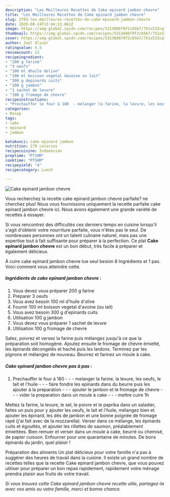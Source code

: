 ```yaml
---
description: "Les Meilleures Recettes de Cake epinard jambon chevre"
title: "Les Meilleures Recettes de Cake epinard jambon chevre"
slug: 2793-les-meilleures-recettes-de-cake-epinard-jambon-chevre
date: 2020-08-24T13:44:13.861Z
image: https://img-global.cpcdn.com/recipes/5313686f9f2cb5b7/751x532cq70/cake-epinard-jambon-chevre-photo-principale-de-la-recette.jpg
thumbnail: https://img-global.cpcdn.com/recipes/5313686f9f2cb5b7/751x532cq70/cake-epinard-jambon-chevre-photo-principale-de-la-recette.jpg
cover: https://img-global.cpcdn.com/recipes/5313686f9f2cb5b7/751x532cq70/cake-epinard-jambon-chevre-photo-principale-de-la-recette.jpg
author: Joel Oliver
ratingvalue: 4.5
reviewcount: 13
recipeingredient:
- "200 g farine"
- "3 oeufs"
- "100 ml dhuile dolive"
- "100 ml boisson vegetal davoine ou lait"
- "300 g depinards cuits"
- "100 g jambon"
- "1 sachet de levure"
- "100 g fromage de chevre"
recipeinstructions:
- "Prechauffer le four à 180  - melanger la farine, la levure, les oeufs, le lait et l&#39;huile  - faire fondre les epinards dans du beurre puis les ajouter à la preparation  - ajouter le jambon et le fromage de chevre  - vider la preparation dans un moule à cake   - mettre cuire 1h"
categories:
- Resep
tags:
- cake
- epinard
- jambon

katakunci: cake epinard jambon 
nutrition: 270 calories
recipecuisine: Indonesian
preptime: "PT39M"
cooktime: "PT50M"
recipeyield: "4"
recipecategory: Lunch

---
```



![Cake epinard jambon chevre](https://img-global.cpcdn.com/recipes/5313686f9f2cb5b7/751x532cq70/cake-epinard-jambon-chevre-photo-principale-de-la-recette.jpg)

Vous recherchez la recette cake epinard jambon chevre parfaite? ne cherchez plus! Nous vous fournissons uniquement la recette parfaite cake epinard jambon chevre ici. Nous avons également une grande variété de recettes à essayer.

Si vous rencontrez des difficultés ces derniers temps en cuisine lorsqu'il s'agit d'obtenir votre nourriture parfaite, vous n'êtes pas le seul. De nombreuses personnes ont un talent culinaire naturel, mais pas une expertise tout à fait suffisante pour préparer à la perfection. Ce plat <strong> Cake epinard jambon chevre </strong> est un bon début, très facile à préparer et également délicieux.

<!--inarticleads1-->

À cuire cake epinard jambon chevre tue seul besion 8 Ingrédients et 1 pas. Voici comment vous atteindre cette.

##### Ingrédients de cake epinard jambon chevre :

1. Vous devez vous préparer 200 g farine
1. Préparer 3 oeufs
1. Vous avez besoin 100 ml d&#39;huile d&#39;olive
1. Fournir 100 ml boisson vegetal d&#39;avoine (ou lait)
1. Vous avez besoin 300 g d&#39;epinards cuits
1. Utilisation 100 g jambon
1. Vous devez vous préparer 1 sachet de levure
1. Utilisation 100 g fromage de chevre


Salez, poivrez et versez la farine puis mélangez jusqu&#39;à ce que la préparation soit homogène. Ajoutez ensuite le fromage de chèvre émietté, les épinards décongelés et haché puis les lardons. Terminez par les pignons et mélangez de nouveau. Beurrez et farinez un moule à cake. 

<!--inarticleads2-->

##### Cake epinard jambon chevre pas à pas :

1. Prechauffer le four à 180 -  - - melanger la farine, la levure, les oeufs, le lait et l&#39;huile -  - - faire fondre les epinards dans du beurre puis les ajouter à la preparation -  - - ajouter le jambon et le fromage de chevre -  - - vider la preparation dans un moule à cake  -  - - mettre cuire 1h


Mettez la farine, la levure, le sel, le poivre et le paprika dans un saladier, faites un puis pour y ajouter les oeufs, le lait et l&#39;huile, mélangez bien et ajouter les épinard, les dés de jambon et une bonne poignée de fromage rapé (j&#39;ai fait avec de la mozzarella). Verser dans ce mélange, les épinards cuits et égouttés, et ajouter les rillettes de saumon, préalablement émiettées. Bien remuer et verser dans un moule à cake, beurré ou chemisé, de papier cuisson. Enfourner pour une quarantaine de minutes. De bons épinards du jardin, quel plaisir ! 

<!--inarticleads1-->

<p>
Préparation des aliments Un plat délicieux pour votre famille n'a pas à suggérer des heures de travail dans la cuisine. Il existe un grand nombre de recettes telles que la recette Cake epinard jambon chevre, que vous pouvez utiliser pour préparer un bon repas rapidement, rapidement votre ménage prendra plaisir aux fruits de votre travail.
</p>

<p>
<i>Si vous trouvez cette Cake epinard jambon chevre recette utile, partagez-la avec vos amis ou votre famille, merci et bonne chance.</i>
</p>
